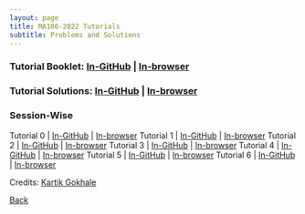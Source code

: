 ```yaml
---
layout: page
title: MA106-2022 Tutorials
subtitle: Problems and Solutions
---
```


### Tutorial Booklet: [In-GitHub](https://github.com/sarthakmittal92/sarthakmittal92.github.io/blob/main/tuts/MA106-2022/ma106-2022-booklet.pdf) | [In-browser](https://docs.google.com/viewer?url=https://sarthakmittal92.github.io/tuts/MA106-2022/ma106-2022-booklet.pdf)
### Tutorial Solutions: [In-GitHub](https://github.com/sarthakmittal92/sarthakmittal92.github.io/blob/main/tuts/MA106-2022/ma106-2022-solutions.pdf) | [In-browser](https://docs.google.com/viewer?url=https://sarthakmittal92.github.io/tuts/MA106-2022/ma106-2022-solutions.pdf)

### Session-Wise

Tutorial 0 | [In-GitHub](https://github.com/sarthakmittal92/sarthakmittal92.github.io/blob/main/tuts/MA106-2022/ma106-2022-tut0.pdf) | [In-browser](https://docs.google.com/viewer?url=https://sarthakmittal92.github.io/tuts/MA106-2022/ma106-2022-tut0.pdf)
Tutorial 1 | [In-GitHub](https://github.com/sarthakmittal92/sarthakmittal92.github.io/blob/main/tuts/MA106-2022/ma106-2022-tut1.pdf) | [In-browser](https://docs.google.com/viewer?url=https://sarthakmittal92.github.io/tuts/MA106-2022/ma106-2022-tut1.pdf)
Tutorial 2 | [In-GitHub](https://github.com/sarthakmittal92/sarthakmittal92.github.io/blob/main/tuts/MA106-2022/ma106-2022-tut2.pdf) | [In-browser](https://docs.google.com/viewer?url=https://sarthakmittal92.github.io/tuts/MA106-2022/ma106-2022-tut2.pdf)
Tutorial 3 | [In-GitHub](https://github.com/sarthakmittal92/sarthakmittal92.github.io/blob/main/tuts/MA106-2022/ma106-2022-tut3.pdf) | [In-browser](https://docs.google.com/viewer?url=https://sarthakmittal92.github.io/tuts/MA106-2022/ma106-2022-tut3.pdf)
Tutorial 4 | [In-GitHub](https://github.com/sarthakmittal92/sarthakmittal92.github.io/blob/main/tuts/MA106-2022/ma106-2022-tut4.pdf) | [In-browser](https://docs.google.com/viewer?url=https://sarthakmittal92.github.io/tuts/MA106-2022/ma106-2022-tut4.pdf)
Tutorial 5 | [In-GitHub](https://github.com/sarthakmittal92/sarthakmittal92.github.io/blob/main/tuts/MA106-2022/ma106-2022-tut5.pdf) | [In-browser](https://docs.google.com/viewer?url=https://sarthakmittal92.github.io/tuts/MA106-2022/ma106-2022-tut5.pdf)
Tutorial 6 | [In-GitHub](https://github.com/sarthakmittal92/sarthakmittal92.github.io/blob/main/tuts/MA106-2022/ma106-2022-tut6.pdf) | [In-browser](https://docs.google.com/viewer?url=https://sarthakmittal92.github.io/tuts/MA106-2022/ma106-2022-tut6.pdf)

Credits: [Kartik Gokhale](https://aworldofchaos.github.io/)

[Back](..)